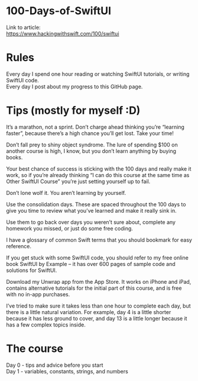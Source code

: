 # 100-Days-of-SwiftUI
Link to article: <br>
https://www.hackingwithswift.com/100/swiftui

# Rules
Every day I spend one hour reading or watching SwiftUI tutorials, or writing SwiftUI code.<br>
Every day I post about my progress to this GitHub page.

# Tips (mostly for myself :D)
It’s a marathon, not a sprint. Don’t charge ahead thinking you’re “learning faster”, because there’s a high chance you’ll get lost. Take your time! <br>

Don’t fall prey to shiny object syndrome. The lure of spending $100 on another course is high, I know, but you don’t learn anything by buying books. 

Your best chance of success is sticking with the 100 days and really make it work, so if you’re already thinking “I can do this course at the same time as Other SwiftUI Course” you’re just setting yourself up to fail.

Don’t lone wolf it. You aren’t learning by yourself.

Use the consolidation days. These are spaced throughout the 100 days to give you time to review what you’ve learned and make it really sink in. 

Use them to go back over days you weren’t sure about, complete any homework you missed, or just do some free coding.

I have a glossary of common Swift terms that you should bookmark for easy reference.

If you get stuck with some SwiftUI code, you should refer to my free online book SwiftUI by Example – it has over 600 pages of sample code and solutions for SwiftUI.

Download my Unwrap app from the App Store. It works on iPhone and iPad, contains alternative tutorials for the initial part of this course, and is free with no in-app purchases.

I’ve tried to make sure it takes less than one hour to complete each day, but there is a little natural variation. For example, day 4 is a little shorter because it has less ground to cover, and day 13 is a little longer because it has a few complex topics inside.

# The course
Day 0 - tips and advice before you start <br>
Day 1 - variables, constants, strings, and numbers <br>

